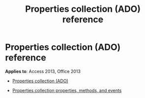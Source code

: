 ﻿---
title: Properties collection (ADO) reference
TOCTitle: Properties collection (ADO)
ms:assetid: 98b2d015-07ad-48df-8c3d-810bcea48618
ms:mtpsurl: https://msdn.microsoft.com/library/JJ249684(v=office.15)
ms:contentKeyID: 48546497
ms.date: 09/18/2015
mtps_version: v=office.15
---

# Properties collection (ADO) reference


**Applies to**: Access 2013, Office 2013



  - [Properties collection (ADO)](properties-collection-ado.md)

  - [Properties collection properties, methods, and events](properties-collection-properties-methods-and-events.md)

